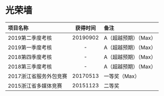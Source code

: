 # 光荣墙
|项目名称|获得时间|备注|
|:-------|:-----:|:- |
|2019第二季度考核|20190902|A（超越预期）（Max）|
|2019第一季度考核|-|A（超越预期）（Max）|
|2018第四季度考核|-|A（超越预期）（Max）|
|2018第三季度考核|-|A（超越预期）（Max）|
|2017浙江省服务外包竞赛|20170513|一等奖（Max）|
|2015浙江省多媒体竞赛|20151123|二等奖|